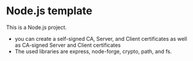 # Node.js template

This is a Node.js project.

- you can create a self-signed CA, Server, and Client certificates as well as CA-signed Server and Client certificates
- The used libraries are express, node-forge, crypto, path, and fs.

